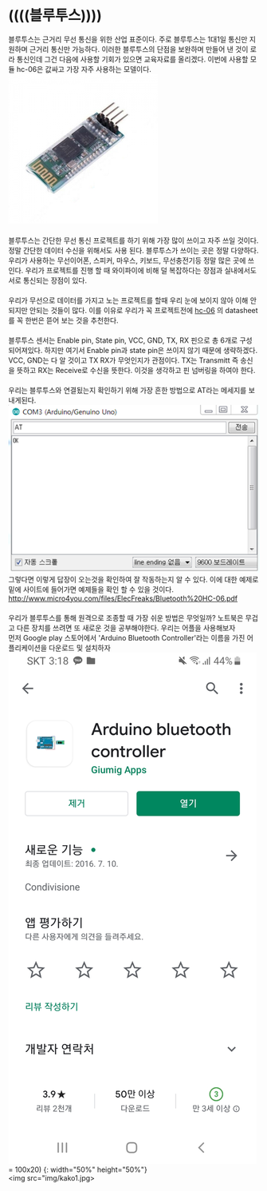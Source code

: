# ((((블루투스))))  
블루투스는 근거리 무선 통신을 위한 산업 표준이다. 주로 블루투스는 1대1일 통신만 지원하며 근거리 통신만 가능하다. 
이러한 블루투스의 단점을 보완하며 만들어 낸 것이 로라 통신인데 그건 다음에 사용할 기회가 있으면 교육자료를 올리겠다.
이번에 사용할 모듈 hc-06은 값싸고 가장 자주 사용하는 모델이다. 
![hc-06](img/hc-06.png)  
　  
블루투스는 간단한 무선 통신 프로젝트를 하기 위해 가장 많이 쓰이고 자주 쓰일 것이다.
정말 간단한 데이터 수신을 위해서도 사용 된다. 블루투스가 쓰이는 곳은 정말 다양하다. 우리가 사용하는 무선이어폰,
스피커, 마우스, 키보드, 무선충전기등 정말 많은 곳에 쓰인다. 우리가 프로젝트를 진행 할 때
와이파이에 비해 덜 복잡하다는 장점과 실내에서도 서로 통신되는 장점이 있다.  
　  
우리가 무선으로 데이터를 가지고 노는 프로젝트를 할때 우리 눈에 보이지 않아 이해 안되지만 안되는 것들이 많다.
이를 이유로 우리가 꼭 프로젝트전에 [hc-06](https://www.olimex.com/Products/Components/RF/BLUETOOTH-SERIAL-HC-06/resources/hc06.pdf) 의 datasheet를 꼭 한번은 
뜯어 보는 것을 추천한다.  
　  
블루투스 센서는 Enable pin, State pin, VCC, GND, TX, RX 핀으로 총 6개로 구성 되어져있다. 하지만 여기서 Enable pin과 state pin은 쓰이지
않기 때문에 생략하겠다. VCC, GND는 다 알 것이고 TX RX가 무엇인지가 관점이다. TX는 Transmitt 즉 송신을 뜻하고 RX는
Receive로 수신을 뜻한다. 이것을 생각하고 핀 넘버링을 하여야 한다.  
　  
우리는 블루투스와 연결됬는지 확인하기 위해 가장 흔한 방법으로 AT라는 메세지를 보내게된다. 
![AT](img/AT.png)  
그렇다면 이렇게 답장이 오는것을 확인하여 잘 작동하는지 알 수 있다. 이에 대한 예제로 밑에 사이트에 들어가면 예제들을 확인 할 수 있을 것이다.
http://www.micro4you.com/files/ElecFreaks/Bluetooth%20HC-06.pdf  
　  
우리가 블루투스를 통해 원격으로 조종할 때 가장 쉬운 방법은 무엇일까? 노트북은 무겁고 다른 장치를 쓰려면 또 새로운 것을 공부해야한다. 우리는 어플을 사용해보자  
먼저 Google play 스토어에서 'Arduino Bluetooth Controller'라는 이름을 가진 어플리케이션을 다운로드 및 설치하자  
![kaka01](img/kakao1.jpg) = 100x20) {: width="50%" height="50%"}  
<img src="img/kako1.jpg>
